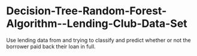# Decision-Tree-Random-Forest-Algorithm--Lending-Club-Data-Set
Use lending data from and trying to classify and predict whether or not the borrower paid back their loan in full.
